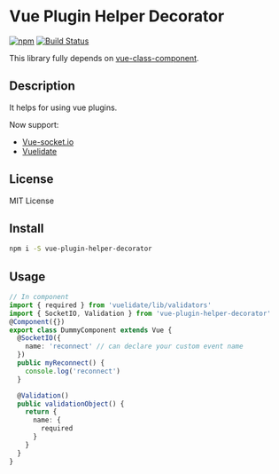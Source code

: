 # Vue Plugin Helper Decorator

[![npm](https://img.shields.io/npm/v/vue-plugin-helper-decorator.svg)](https://www.npmjs.com/package/vue-plugin-helper-decorator)
[![Build Status](https://travis-ci.com/vip30/vue-plugin-helper-decorator.svg?branch=master)](https://travis-ci.com/vip30/vue-plugin-helper-decorator)

This library fully depends on [vue-class-component](https://github.com/vuejs/vue-class-component).

## Description

It helps for using vue plugins.

Now support:

* [Vue-socket.io](https://github.com/MetinSeylan/Vue-Socket.io)
* [Vuelidate](https://github.com/monterail/vuelidate)

## License

MIT License

## Install

```bash
npm i -S vue-plugin-helper-decorator
```

## Usage

```typescript
// In component
import { required } from 'vuelidate/lib/validators'
import { SocketIO, Validation } from 'vue-plugin-helper-decorator'
@Component({})
export class DummyComponent extends Vue {
  @SocketIO({
    name: 'reconnect' // can declare your custom event name
  })
  public myReconnect() {
    console.log('reconnect')
  }

  @Validation()
  public validationObject() {
    return {
      name: {
        required
      }
    }
  }
}
```
